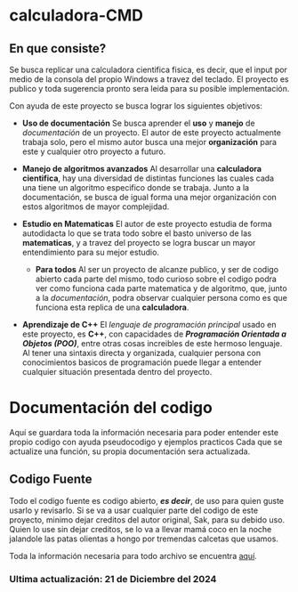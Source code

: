# calculadora-CMD
## En que consiste?
Se busca replicar una calculadora cientifica fisica, es decir, que el input por medio de la consola del propio Windows a travez del teclado.
El proyecto es publico y toda sugerencia pronto sera leida para su posible implementación.

Con ayuda de este proyecto se busca lograr los siguientes objetivos:
- **Uso de documentación**
    Se busca aprender el **uso** y **manejo** de _documentación_ de un proyecto. El autor de este proyecto actualmente trabaja solo, pero el mismo autor busca una mejor **organización** para este y cualquier otro proyecto a futuro.

- **Manejo de algoritmos avanzados**
    Al desarrollar una **calculadora cientifica**, hay una diversidad de distintas funciones las cuales cada una tiene un algoritmo especifico donde se trabaja. Junto a la documentación, se busca de igual forma una mejor organización con estos algoritmos de mayor complejidad.

- **Estudio en Matematicas**
    El autor de este proyecto estudia de forma autodidacta lo que se trata todo sobre el basto universo de las **matematicas**, y a travez del proyecto se logra buscar un mayor entendimiento para su mejor estudio.

    - **Para todos**
    Al ser un proyecto de alcanze publico, y ser de codigo abierto cada parte del mismo, todo curioso sobre el codigo podra ver como funciona cada parte matematica y de algoritmo, que, junto a la _documentación_, podra observar cualquier persona como es que funciona esta replica de una **calculadora**.

- **Aprendizaje de C++**
    El _lenguaje de programación principal_ usado en este proyecto, es **C++**, con capacidades de **_Programación Orientada a Objetos (POO)_**, entre otras cosas increibles de este hermoso lenguaje. Al tener una sintaxis directa y organizada, cualquier persona con conocimientos basicos de programación puede llegar a entender cualquier situación presentada dentro del proyecto.


# Documentación del codigo
Aquí se guardara toda la información necesaria para poder entender este propio codigo con ayuda pseudocodigo y ejemplos practicos
Cada que se actualize una función, su propia documentación sera actualizada.

## Codigo Fuente
Todo el codigo fuente es codigo abierto, **_es decir_**, de uso para quien guste usarlo y revisarlo. Si se va a usar cualquier parte del codigo de este proyecto, minimo dejar creditos del autor original, Sak, para su debido uso. Quien lo use sin dejar creditos, se lo va a llevar mamá coco en la noche jalandole las patas olientas a hongo por tremendas calcetas que usamos.

Toda la información necesaria para todo archivo se encuentra [aquí](https://github.com/Sak1510/calculadora-CMD/blob/main/doc/intro.md).


### Ultima actualización: 21 de Diciembre del 2024